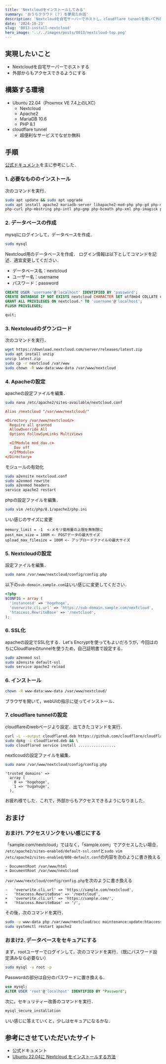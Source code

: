 ```yaml
---
title: 'Nextcloudをインストールしてみる'
summary: 'おうちクラウド（？）を夢見たお話'
description: 'Nextcloudを自宅サーバーでホストし，cloudflare tunnelを用いて外部からもアクセスできるようにする．'
date: '2024-10-23'
slug: '0013-install-nextcloud'
hero_image: '../../images/posts/0013/nextcloud-top.png'
---
```


## 実現したいこと
- Nextcloudを自宅サーバーでホストする
- 外部からもアクセスできるようにする

## 構築する環境
- Ubuntu 22.04（Proxmox VE 7.4上のLXC）
  - Nextcloud
  - Apache2
  - MariaDB 10.6
  - PHP 8.1
- cloudflare tunnel
  - 超便利なサービスでなぜか無料

## 手順
[公式ドキュメント](https://docs.nextcloud.com/server/30/admin_manual/installation/example_ubuntu.html)を主に参考にした．

### 1. 必要なもののインストール
次のコマンドを実行．
```bash
sudo apt update && sudo apt upgrade
sudo apt install apache2 mariadb-server libapache2-mod-php php-gd php-mysql \
php-curl php-mbstring php-intl php-gmp php-bcmath php-xml php-imagick php-zip
```


### 2. データベースの作成
mysqlにログインして，データベースを作成．
```bash
sudo mysql
```

Nextcloud用のデータベースを作成．
ログイン情報は以下としてコマンドを記述．適宜変更してください．
- データベース名：nextcloud
- ユーザー名：username
- パスワード：password

```sql
CREATE USER 'username'@'localhost' IDENTIFIED BY 'password';
CREATE DATABASE IF NOT EXISTS nextcloud CHARACTER SET utf8mb4 COLLATE utf8mb4_general_ci;
GRANT ALL PRIVILEGES ON nextcloud.* TO 'username'@'localhost';
FLUSH PRIVILEGES;

quit;
```


### 3. Nextcloudのダウンロード
次のコマンドを実行．
```bash
wget https://download.nextcloud.com/server/releases/latest.zip
sudo apt install unzip
unzip latest.zip
sudo cp -r nextcloud /var/www
sudo chown -R www-data:www-data /var/www/nextcloud
```

### 4. Apacheの設定
apacheの設定ファイルを編集．
```bash
sudo nano /etc/apache2/sites-available/nextcloud.conf
```

```nextcloud.conf
Alias /nextcloud "/var/www/nextcloud/"

<Directory /var/www/nextcloud/>
  Require all granted
  AllowOverride All
  Options FollowSymLinks MultiViews

  <IfModule mod_dav.c>
    Dav off
  </IfModule>
</Directory>
```

モジュールの有効化
```bash
sudo a2ensite nextcloud.conf
sudo a2enmod rewrite
sudo a2enmod headers
service apache2 restart
```

phpの設定ファイルを編集．
```bash
sudo vim /etc/php/8.1/apache2/php.ini
```

いい感じのサイズに変更
```
memory_limit = -1  <-メモリ使用量の上限を無制限に
post_max_size = 100M <- POSTデータの最大サイズ
upload_max_filesize = 100M <- アップロードファイルの最大サイズ
```



### 5. Nextcloudの設定
設定ファイルを編集．
```bash
sudo nano /var/www/nextcloud/config/config.php
```
以下の`sub-domain.sample.com`はいい感じに変更してください．
```php
<?php
$CONFIG = array (
  'instanceid' => 'hogehoge',
  'overwrite.cli.url' => 'https://sub-domain.sample.com/nextcloud',
  'htaccess.RewriteBase' => '/nextcloud',
);
```

### 6. SSL化
apacheの設定でSSL化する．Let's Encryptを使ってもよいだろうが，今回はのちにCloudflareのtunnelを使うため，自己証明書で設定する．
```bash
sudo a2enmod ssl
sudo a2ensite default-ssl
sudo service apache2 reload
```

### 6. インストール
```bash
chown -R www-data:www-data /var/www/nextcloud/
```
ブラウザを開いて，webUIの指示に従ってインストール．


### 7. cloudflare tunnelの設定
cloudflareのwebページより設定．出てきたコマンドを実行．

```bash
curl -L --output cloudflared.deb https://github.com/cloudflare/cloudflared/releases/latest/download/cloudflared-linux-amd64.deb && \
sudo dpkg -i cloudflared.deb && \
sudo cloudflared service install .................
```

nextlcoudの設定ファイルを編集．
```bash
sudo nano /var/www/nextcloud/config/config.php
```

```config.php
'trusted_domains' =>
  array (
    0 => 'hogehoge',
    1 => 'hugahuge',
  ),
```


お疲れ様でした．これで，外部からもアクセスできるようになりました．

## おまけ
### おまけ1. アクセスリンクをいい感じにする
「sample.com/nextcloud」ではなく，「sample.com」でアクセスしたい場合．
`/etc/apache2/sites-enabled/default-ssl.conf`と`sudo vim /etc/apache2/sites-enabled/000-default.conf`の内容を次のように書き換える
```
- DocumentRoot /var/www/html
+ DocumentRoot /var/www/nextcloud
```

`/var/www/nextcloud/config/config.php`を次のように書き換える
```
-   'overwrite.cli.url' => 'https://sample.com/nextcloud',
-   'htaccess.RewriteBase' => '/nextcloud',
+   'overwrite.cli.url' => 'https://sample.com/',
+   'htaccess.RewriteBase' => '/',
```

その後，次のコマンドを実行．
```bash
sudo -u www-data php /var/www/nextcloud/occ maintenance:update:htaccess
sudo systemctl restart apache2
```

### おまけ2. データベースをセキュアにする
まず，rootユーザーでログインして，次のコマンドを実行．（既にパスワード設定済みなら必要ない）
```bash
sudo mysql -u root -p
```
Passwordの部分は自分のパスワードに置き換える．
```sql
use mysql;
ALTER USER 'root'@'localhost' IDENTIFIED BY "Password";
```

次に，セキュリティー改善のコマンドを実行．
```bash
mysql_secure_installation
```
いい感じに答えていくと，少しはセキュアになるかな．

## 参考にさせていただいたサイト
- 公式ドキュメント
- [Ubuntu 22.04に Nextcloud をインストールする方法](https://memorandum.cloud/2023/01/23/1858/)
